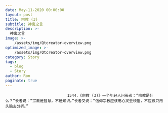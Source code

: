 ```yaml
---
date: May-11-2020 00:00:00
layout: post
title: 宗教 (3)
subtitle: 神寓之言
description: >-
  神寓之言
image: >-
    /assets/img/Qtcreator-overview.png
optimized_image: >-
    /assets/img/Qtcreator-overview.png
category: Story
tags:
  - blog
  - Story
author: Ron
paginate: true
---
```


							　　1544，《宗教 (3)》一个年轻人问长者：“宗教是什么？”长者说：“宗教是智慧，不是知识。”长者又说：“信仰宗教应该用心灵去领悟，不应该只用头脑去分析。”
							
							
						
